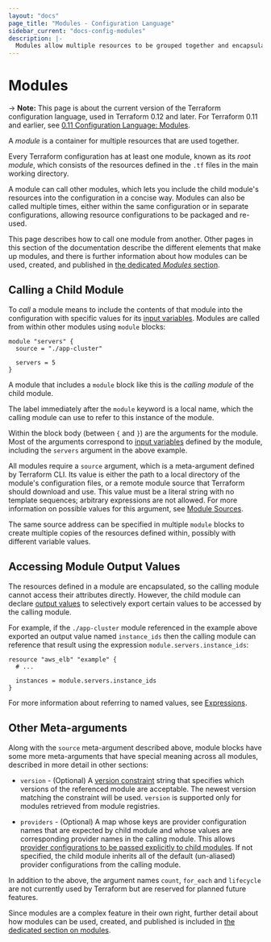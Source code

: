 ```yaml
---
layout: "docs"
page_title: "Modules - Configuration Language"
sidebar_current: "docs-config-modules"
description: |-
  Modules allow multiple resources to be grouped together and encapsulated.
---
```


# Modules

-> **Note:** This page is about the current version of the Terraform
configuration language, used in Terraform 0.12 and later. For Terraform 0.11 and
earlier, see
[0.11 Configuration Language: Modules](../configuration-0-11/modules.html).

A _module_ is a container for multiple resources that are used together.

Every Terraform configuration has at least one module, known as its
_root module_, which consists of the resources defined in the `.tf` files in
the main working directory.

A module can call other modules, which lets you include the child module's
resources into the configuration in a concise way. Modules
can also be called multiple times, either within the same configuration or
in separate configurations, allowing resource configurations to be packaged
and re-used.

This page describes how to call one module from another. Other pages in this
section of the documentation describe the different elements that make up
modules, and there is further information about how modules can be used,
created, and published in [the dedicated _Modules_ section](/docs/modules/index.html).

## Calling a Child Module

To _call_ a module means to include the contents of that module into the
configuration with specific values for its
[input variables](./variables.html). Modules are called
from within other modules using `module` blocks:

```hcl
module "servers" {
  source = "./app-cluster"

  servers = 5
}
```

A module that includes a `module` block like this is the _calling module_ of the
child module.

The label immediately after the `module` keyword is a local name, which the
calling module can use to refer to this instance of the module.

Within the block body (between `{` and `}`) are the arguments for the module.
Most of the arguments correspond to [input variables](./variables.html)
defined by the module, including the `servers` argument in the above example.

All modules require a `source` argument, which is a meta-argument defined by
Terraform CLI. Its value is either the path to a local directory of the
module's configuration files, or a remote module source that Terraform should
download and use. This value must be a literal string with no template
sequences; arbitrary expressions are not allowed. For more information on
possible values for this argument, see [Module Sources](/docs/modules/sources.html).

The same source address can be specified in multiple `module` blocks to create
multiple copies of the resources defined within, possibly with different
variable values.

## Accessing Module Output Values

The resources defined in a module are encapsulated, so the calling module
cannot access their attributes directly. However, the child module can
declare [output values](./outputs.html) to selectively
export certain values to be accessed by the calling module.

For example, if the `./app-cluster` module referenced in the example above
exported an output value named `instance_ids` then the calling module
can reference that result using the expression `module.servers.instance_ids`:

```hcl
resource "aws_elb" "example" {
  # ...

  instances = module.servers.instance_ids
}
```

For more information about referring to named values, see
[Expressions](./expressions.html).

## Other Meta-arguments

Along with the `source` meta-argument described above, module blocks have
some more meta-arguments that have special meaning across all modules,
described in more detail in other sections:

* `version` - (Optional) A [version constraint](/docs/modules/usage.html#module-versions)
  string that specifies which versions of the referenced module are acceptable.
  The newest version matching the constraint will be used. `version` is supported
  only for modules retrieved from module registries.

* `providers` - (Optional) A map whose keys are provider configuration names
  that are expected by child module and whose values are corresponding
  provider names in the calling module. This allows
  [provider configurations to be passed explicitly to child modules](/docs/modules/usage.html#providers-within-modules).
  If not specified, the child module inherits all of the default (un-aliased)
  provider configurations from the calling module.

In addition to the above, the argument names `count`, `for_each` and
`lifecycle` are not currently used by Terraform but are reserved for planned
future features.

Since modules are a complex feature in their own right, further detail
about how modules can be used, created, and published is included in
[the dedicated section on modules](/docs/modules/index.html).

